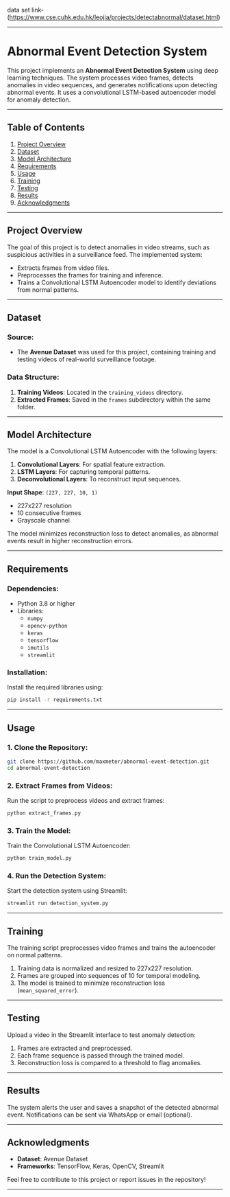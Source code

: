 data set link-(https://www.cse.cuhk.edu.hk/leojia/projects/detectabnormal/dataset.html)


---

# Abnormal Event Detection System

This project implements an **Abnormal Event Detection System** using deep learning techniques. The system processes video frames, detects anomalies in video sequences, and generates notifications upon detecting abnormal events. It uses a convolutional LSTM-based autoencoder model for anomaly detection.

---

## Table of Contents
1. [Project Overview](#project-overview)
2. [Dataset](#dataset)
3. [Model Architecture](#model-architecture)
4. [Requirements](#requirements)
5. [Usage](#usage)
6. [Training](#training)
7. [Testing](#testing)
8. [Results](#results)
9. [Acknowledgments](#acknowledgments)

---

## Project Overview
The goal of this project is to detect anomalies in video streams, such as suspicious activities in a surveillance feed. The implemented system:
- Extracts frames from video files.
- Preprocesses the frames for training and inference.
- Trains a Convolutional LSTM Autoencoder model to identify deviations from normal patterns.

---

## Dataset
### Source:
- The **Avenue Dataset** was used for this project, containing training and testing videos of real-world surveillance footage.

### Data Structure:
1. **Training Videos**: Located in the `training_videos` directory.
2. **Extracted Frames**: Saved in the `frames` subdirectory within the same folder.

---

## Model Architecture
The model is a Convolutional LSTM Autoencoder with the following layers:
1. **Convolutional Layers**: For spatial feature extraction.
2. **LSTM Layers**: For capturing temporal patterns.
3. **Deconvolutional Layers**: To reconstruct input sequences.

**Input Shape**: `(227, 227, 10, 1)`  
- 227x227 resolution  
- 10 consecutive frames  
- Grayscale channel  

The model minimizes reconstruction loss to detect anomalies, as abnormal events result in higher reconstruction errors.

---

## Requirements
### Dependencies:
- Python 3.8 or higher
- Libraries:
  - `numpy`
  - `opencv-python`
  - `keras`
  - `tensorflow`
  - `imutils`
  - `streamlit`

### Installation:
Install the required libraries using:
```bash
pip install -r requirements.txt
```

---

## Usage
### 1. Clone the Repository:
```bash
git clone https://github.com/maxmeter/abnormal-event-detection.git
cd abnormal-event-detection
```

### 2. Extract Frames from Videos:
Run the script to preprocess videos and extract frames:
```bash
python extract_frames.py
```

### 3. Train the Model:
Train the Convolutional LSTM Autoencoder:
```bash
python train_model.py
```

### 4. Run the Detection System:
Start the detection system using Streamlit:
```bash
streamlit run detection_system.py
```

---

## Training
The training script preprocesses video frames and trains the autoencoder on normal patterns. 
1. Training data is normalized and resized to 227x227 resolution.
2. Frames are grouped into sequences of 10 for temporal modeling.
3. The model is trained to minimize reconstruction loss (`mean_squared_error`).

---

## Testing
Upload a video in the Streamlit interface to test anomaly detection:
1. Frames are extracted and preprocessed.
2. Each frame sequence is passed through the trained model.
3. Reconstruction loss is compared to a threshold to flag anomalies.

---

## Results
The system alerts the user and saves a snapshot of the detected abnormal event. Notifications can be sent via WhatsApp or email (optional).

---

## Acknowledgments
- **Dataset**: Avenue Dataset
- **Frameworks**: TensorFlow, Keras, OpenCV, Streamlit

Feel free to contribute to this project or report issues in the repository!

---
